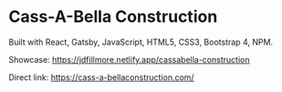 <h1>Cass-A-Bella Construction</h1>

Built with React, Gatsby, JavaScript, HTML5, CSS3, Bootstrap 4, NPM.

Showcase: https://jdfillmore.netlify.app/cassabella-construction

Direct link: https://cass-a-bellaconstruction.com/
